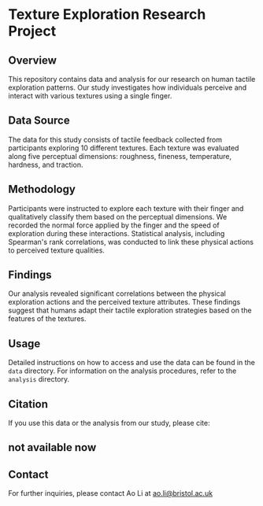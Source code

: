 # Texture Exploration Research Project

## Overview
This repository contains data and analysis for our research on human tactile exploration patterns. Our study investigates how individuals perceive and interact with various textures using a single finger.

## Data Source
The data for this study consists of tactile feedback collected from participants exploring 10 different textures. Each texture was evaluated along five perceptual dimensions: roughness, fineness, temperature, hardness, and traction.

## Methodology
Participants were instructed to explore each texture with their finger and qualitatively classify them based on the perceptual dimensions. We recorded the normal force applied by the finger and the speed of exploration during these interactions. Statistical analysis, including Spearman's rank correlations, was conducted to link these physical actions to perceived texture qualities.

## Findings
Our analysis revealed significant correlations between the physical exploration actions and the perceived texture attributes. These findings suggest that humans adapt their tactile exploration strategies based on the features of the textures.

## Usage
Detailed instructions on how to access and use the data can be found in the `data` directory. For information on the analysis procedures, refer to the `analysis` directory.

## Citation
If you use this data or the analysis from our study, please cite:

## not available now

## Contact
For further inquiries, please contact Ao Li at ao.li@bristol.ac.uk
